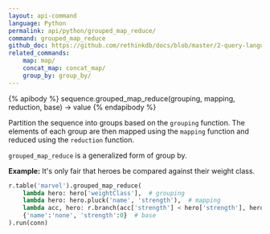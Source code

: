 ```yaml
---
layout: api-command 
language: Python
permalink: api/python/grouped_map_reduce/
command: grouped_map_reduce
github_doc: https://github.com/rethinkdb/docs/blob/master/2-query-language/api/python/aggregation/grouped_map_reduce.md
related_commands:
    map: map/
    concat_map: concat_map/
    group_by: group_by/
---
```


{% apibody %}
sequence.grouped_map_reduce(grouping, mapping, reduction, base) &rarr; value
{% endapibody %}

Partition the sequence into groups based on the `grouping` function. The elements of each
group are then mapped using the `mapping` function and reduced using the `reduction`
function.

`grouped_map_reduce` is a generalized form of group by.

__Example:__ It's only fair that heroes be compared against their weight class.

```py
r.table('marvel').grouped_map_reduce(
    lambda hero: hero['weightClass'],  # grouping
    lambda hero: hero.pluck('name', 'strength'),  # mapping
    lambda acc, hero: r.branch(acc['strength'] < hero['strength'], hero, acc),
    {'name':'none', 'strength':0}  # base
).run(conn)
```


